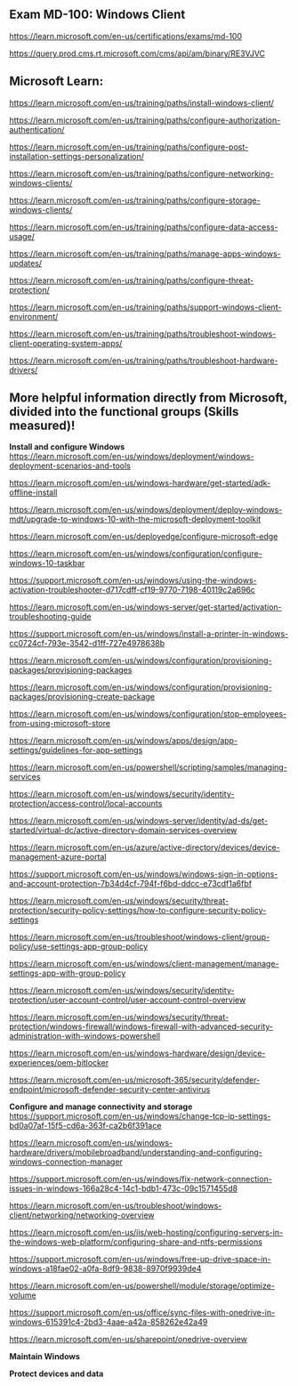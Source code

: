 Exam MD-100: Windows Client
-------------------
https://learn.microsoft.com/en-us/certifications/exams/md-100

https://query.prod.cms.rt.microsoft.com/cms/api/am/binary/RE3VJVC


Microsoft Learn:
-------------------
https://learn.microsoft.com/en-us/training/paths/install-windows-client/

https://learn.microsoft.com/en-us/training/paths/configure-authorization-authentication/

https://learn.microsoft.com/en-us/training/paths/configure-post-installation-settings-personalization/

https://learn.microsoft.com/en-us/training/paths/configure-networking-windows-clients/

https://learn.microsoft.com/en-us/training/paths/configure-storage-windows-clients/

https://learn.microsoft.com/en-us/training/paths/configure-data-access-usage/

https://learn.microsoft.com/en-us/training/paths/manage-apps-windows-updates/

https://learn.microsoft.com/en-us/training/paths/configure-threat-protection/

https://learn.microsoft.com/en-us/training/paths/support-windows-client-environment/

https://learn.microsoft.com/en-us/training/paths/troubleshoot-windows-client-operating-system-apps/

https://learn.microsoft.com/en-us/training/paths/troubleshoot-hardware-drivers/

More helpful information directly from Microsoft, divided into the functional groups (Skills measured)!
-------------------

**Install and configure Windows**  
https://learn.microsoft.com/en-us/windows/deployment/windows-deployment-scenarios-and-tools

https://learn.microsoft.com/en-us/windows-hardware/get-started/adk-offline-install

https://learn.microsoft.com/en-us/windows/deployment/deploy-windows-mdt/upgrade-to-windows-10-with-the-microsoft-deployment-toolkit

https://learn.microsoft.com/en-us/deployedge/configure-microsoft-edge

https://learn.microsoft.com/en-us/windows/configuration/configure-windows-10-taskbar

https://support.microsoft.com/en-us/windows/using-the-windows-activation-troubleshooter-d717cdff-cf19-9770-7198-40119c2a696c

https://learn.microsoft.com/en-us/windows-server/get-started/activation-troubleshooting-guide

https://support.microsoft.com/en-us/windows/install-a-printer-in-windows-cc0724cf-793e-3542-d1ff-727e4978638b

https://learn.microsoft.com/en-us/windows/configuration/provisioning-packages/provisioning-packages

https://learn.microsoft.com/en-us/windows/configuration/provisioning-packages/provisioning-create-package

https://learn.microsoft.com/en-us/windows/configuration/stop-employees-from-using-microsoft-store

https://learn.microsoft.com/en-us/windows/apps/design/app-settings/guidelines-for-app-settings

https://learn.microsoft.com/en-us/powershell/scripting/samples/managing-services

https://learn.microsoft.com/en-us/windows/security/identity-protection/access-control/local-accounts

https://learn.microsoft.com/en-us/windows-server/identity/ad-ds/get-started/virtual-dc/active-directory-domain-services-overview

https://learn.microsoft.com/en-us/azure/active-directory/devices/device-management-azure-portal

https://support.microsoft.com/en-us/windows/windows-sign-in-options-and-account-protection-7b34d4cf-794f-f6bd-ddcc-e73cdf1a6fbf

https://learn.microsoft.com/en-us/windows/security/threat-protection/security-policy-settings/how-to-configure-security-policy-settings

https://learn.microsoft.com/en-us/troubleshoot/windows-client/group-policy/use-settings-app-group-policy

https://learn.microsoft.com/en-us/windows/client-management/manage-settings-app-with-group-policy

https://learn.microsoft.com/en-us/windows/security/identity-protection/user-account-control/user-account-control-overview

https://learn.microsoft.com/en-us/windows/security/threat-protection/windows-firewall/windows-firewall-with-advanced-security-administration-with-windows-powershell

https://learn.microsoft.com/en-us/windows-hardware/design/device-experiences/oem-bitlocker

https://learn.microsoft.com/en-us/microsoft-365/security/defender-endpoint/microsoft-defender-security-center-antivirus

**Configure and manage connectivity and storage**
https://support.microsoft.com/en-us/windows/change-tcp-ip-settings-bd0a07af-15f5-cd6a-363f-ca2b6f391ace

https://learn.microsoft.com/en-us/windows-hardware/drivers/mobilebroadband/understanding-and-configuring-windows-connection-manager

https://support.microsoft.com/en-us/windows/fix-network-connection-issues-in-windows-166a28c4-14c1-bdb1-473c-09c1571455d8

https://learn.microsoft.com/en-us/troubleshoot/windows-client/networking/networking-overview

https://learn.microsoft.com/en-us/iis/web-hosting/configuring-servers-in-the-windows-web-platform/configuring-share-and-ntfs-permissions

https://support.microsoft.com/en-us/windows/free-up-drive-space-in-windows-a18fae02-a0fa-8df9-9838-8970f9939de4

https://learn.microsoft.com/en-us/powershell/module/storage/optimize-volume

https://support.microsoft.com/en-us/office/sync-files-with-onedrive-in-windows-615391c4-2bd3-4aae-a42a-858262e42a49

https://learn.microsoft.com/en-us/sharepoint/onedrive-overview

**Maintain Windows**

**Protect devices and data**

